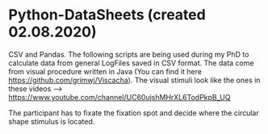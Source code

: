 # Python-DataSheets (created 02.08.2020)
CSV and Pandas.
The following scripts are being used during my PhD to calculate data from general LogFiles saved in CSV format.
The data come from visual procedure written in Java (You can find it here https://github.com/grimwj/Viscacha). The visual stimuli look like 
the ones in these videos --> https://www.youtube.com/channel/UC60ujshMHrXL6TodPkpB_UQ

The participant has to fixate the fixation spot and decide where the circular shape stimulus is located.
